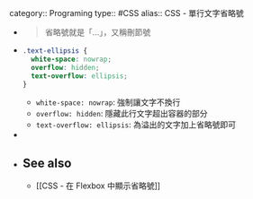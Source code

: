 category:: Programing
type:: #CSS
alias:: CSS - 單行文字省略號

- > 省略號就是「…」，又稱刪節號
- ```css
  .text-ellipsis {
    white-space: nowrap;
    overflow: hidden;
    text-overflow: ellipsis;
  }
  ```
	- `white-space: nowrap`: 強制讓文字不換行
	- `overflow: hidden`: 隱藏此行文字超出容器的部分
	- `text-overflow: ellipsis`: 為溢出的文字加上省略號即可
-
- ## See also
	- [[CSS - 在 Flexbox 中顯示省略號]]